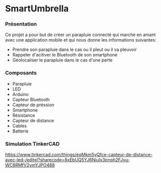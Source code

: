 # SmartUmbrella

### Présentation 
Ce projet a pour but de créer un parapluie connecté qui marche en amant avec une application mobile et qui nous donne les informations suivantes:
- Prendre son parapluie dans le cas ou il pleut ou il va pleuvoir
- Rappeler d'acitiver le Bluetooth de son smartphone
- Géolocaliser le parapluie dans le cas d'une perte 




### Composants

- Parapluie
- LED
- Arduino 
- Capteur Bluetooth
- Capteur de préssion 
- Smartphone 
- Résistance 
- Capteur de distance 
- Cables
- Batterie  


### Simulation TinkerCAD
https://www.tinkercad.com/things/eqMkm5yQfce-capteur-de-distance-avec-led-/editel?sharecode=8xEbUQ5YJ6NiuIx3pnph2FJyu-WC8RMfV2ymYJPO488 
